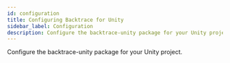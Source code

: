```yaml
---
id: configuration
title: Configuring Backtrace for Unity
sidebar_label: Configuration
description: Configure the backtrace-unity package for your Unity project.
---
```

Configure the backtrace-unity package for your Unity project.
